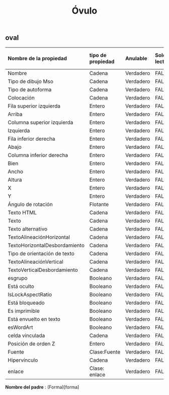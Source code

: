 ﻿---
title: Óvulo
second_title: Aspose.Cells Cloud Documen
type: docs
url: /es/specification/model/oval/
description: "Aspose.Cells Especificación del modelo de nube: Ovalada. Maneje sin esfuerzo Excel y otros documentos de hoja de cálculo con funciones como abrir, generar, editar, dividir, fusionar, comparar y convertir."
weight: 50
---
## **oval**

 

| Nombre de la propiedad| tipo de propiedad| Anulable| Solo lectura| Valor por defecto| Descripción|
|:- |:- |:- |:- |:- |:- |
| Nombre| Cadena| Verdadero| FALSO|||
| Tipo de dibujo Mso| Cadena| Verdadero| FALSO|||
| Tipo de autoforma| Cadena| Verdadero| FALSO|||
| Colocación| Cadena| Verdadero| FALSO|||
| Fila superior izquierda| Entero| Verdadero| FALSO|||
| Arriba| Entero| Verdadero| FALSO|||
| Columna superior izquierda| Entero| Verdadero| FALSO|||
| Izquierda| Entero| Verdadero| FALSO|||
| Fila inferior derecha| Entero| Verdadero| FALSO|||
| Abajo| Entero| Verdadero| FALSO|||
| Columna inferior derecha| Entero| Verdadero| FALSO|||
| Bien| Entero| Verdadero| FALSO|||
| Ancho| Entero| Verdadero| FALSO|||
| Altura| Entero| Verdadero| FALSO|||
| X| Entero| Verdadero| FALSO|||
| Y| Entero| Verdadero| FALSO|||
| Ángulo de rotación| Flotante| Verdadero| FALSO|||
| Texto HTML| Cadena| Verdadero| FALSO|||
| Texto| Cadena| Verdadero| FALSO|||
| Texto alternativo| Cadena| Verdadero| FALSO|||
| TextoAlineaciónHorizontal| Cadena| Verdadero| FALSO|||
| TextoHorizontalDesbordamiento| Cadena| Verdadero| FALSO|||
| Tipo de orientación de texto| Cadena| Verdadero| FALSO|||
| TextoAlineaciónVertical| Cadena| Verdadero| FALSO|||
| TextoVerticalDesbordamiento| Cadena| Verdadero| FALSO|||
| esgrupo| Booleano| Verdadero| FALSO|||
| Está oculto| Booleano| Verdadero| FALSO|||
| IsLockAspectRatio| Booleano| Verdadero| FALSO|||
| Está bloqueado| Booleano| Verdadero| FALSO|||
| Es imprimible| Booleano| Verdadero| FALSO|||
| Está envuelto en texto| Booleano| Verdadero| FALSO|||
| esWordArt| Booleano| Verdadero| FALSO|||
| celda vinculada| Cadena| Verdadero| FALSO|||
| Posición de orden Z| Entero| Verdadero| FALSO|||
| Fuente| Clase:Fuente| Verdadero| FALSO|||
| Hipervínculo| Cadena| Verdadero| FALSO|||
| enlace| Clase: enlace| Verdadero| FALSO|||

**Nombre del padre** : (Forma)[forma]